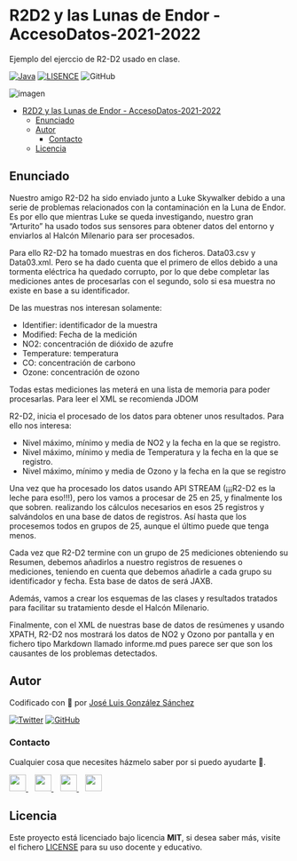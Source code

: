 # R2D2 y las Lunas de Endor - AccesoDatos-2021-2022
Ejemplo del ejerccio de R2-D2 usado en clase.

[![Java](https://img.shields.io/badge/Code-Java%20v11-blue)](https://www.java.com/es/)
[![LISENCE](https://img.shields.io/badge/Lisence-MIT-green)]()
![GitHub](https://img.shields.io/github/last-commit/joseluisgs/Blog-JPA-Hibernate-OGM-AccesoDatos-2021-2022)


![imagen](https://cdnb.artstation.com/p/assets/images/images/016/922/017/large/serhii-sirenko-r2-art-3.jpg)

- [R2D2 y las Lunas de Endor - AccesoDatos-2021-2022](#r2d2-y-las-lunas-de-endor---accesodatos-2021-2022)
  - [Enunciado](#enunciado)
  - [Autor](#autor)
    - [Contacto](#contacto)
  - [Licencia](#licencia)

## Enunciado
Nuestro amigo R2-D2 ha sido enviado junto a Luke Skywalker debido a una serie de problemas relacionados con la contaminación en la Luna de Endor. Es por ello que mientras Luke se queda investigando, nuestro gran “Arturito” ha usado todos sus sensores para obtener datos del entorno y enviarlos al Halcón Milenario para ser procesados.

Para ello R2-D2 ha tomado muestras en dos ficheros. Data03.csv y Data03.xml. Pero se ha dado cuenta que el primero de ellos debido a una tormenta eléctrica ha quedado corrupto, por lo que debe completar las mediciones antes de procesarlas con el segundo, solo si esa muestra no existe en base a su identificador.

De las muestras nos interesan solamente:

- Identifier: identificador de la muestra
- Modified: Fecha de la medición
- NO2: concentración de dióxido de azufre
- Temperature: temperatura
- CO: concentración de carbono
- Ozone: concentración de ozono

Todas estas mediciones las meterá en una lista de memoria para poder procesarlas. Para leer el XML se recomienda JDOM

R2-D2, inicia el procesado de los datos para obtener unos resultados. Para ello nos interesa:
- Nivel máximo, mínimo y media de NO2 y la fecha en la que se registro.
- Nivel máximo, mínimo y media de  Temperatura y la fecha en la que se registro.
- Nivel máximo, mínimo y media de Ozono y la fecha en la que se registro

Una vez que ha procesado los datos usando API STREAM (¡¡¡R2-D2 es la leche para eso!!!), pero los vamos a procesar de 25 en 25, y finalmente los que sobren. realizando los cálculos necesarios en esos 25 registros y salvándolos en una base de datos de registros. 
Así hasta que los procesemos todos en grupos de 25, aunque el último puede que tenga menos.

Cada vez que R2-D2 termine con un grupo de 25 mediciones obteniendo su Resumen, debemos añadirlos a nuestro registros de resuenes o mediciones, teniendo en cuenta que debemos añadirle a cada grupo su identificador y fecha. Esta base de datos de será JAXB.

Además, vamos a crear los esquemas de las clases y resultados tratados para facilitar su tratamiento desde el Halcón Milenario.


Finalmente, con el XML de nuestras base de datos de resúmenes y usando XPATH, R2-D2 nos mostrará los datos de NO2 y Ozono por pantalla y en fichero tipo Markdown llamado informe.md pues parece ser que son los causantes de los problemas detectados.

## Autor

Codificado con :sparkling_heart: por [José Luis González Sánchez](https://twitter.com/joseluisgonsan)

[![Twitter](https://img.shields.io/twitter/follow/joseluisgonsan?style=social)](https://twitter.com/joseluisgonsan)
[![GitHub](https://img.shields.io/github/followers/joseluisgs?style=social)](https://github.com/joseluisgs)

### Contacto
<p>
  Cualquier cosa que necesites házmelo saber por si puedo ayudarte 💬.
</p>
<p>
    <a href="https://twitter.com/joseluisgonsan" target="_blank">
        <img src="https://i.imgur.com/U4Uiaef.png" 
    height="30">
    </a> &nbsp;&nbsp;
    <a href="https://github.com/joseluisgs" target="_blank">
        <img src="https://cdn.iconscout.com/icon/free/png-256/github-153-675523.png" 
    height="30">
    </a> &nbsp;&nbsp;
    <a href="https://www.linkedin.com/in/joseluisgonsan" target="_blank">
        <img src="https://upload.wikimedia.org/wikipedia/commons/thumb/c/ca/LinkedIn_logo_initials.png/768px-LinkedIn_logo_initials.png" 
    height="30">
    </a>  &nbsp;&nbsp;
    <a href="https://joseluisgs.github.io/" target="_blank">
        <img src="https://joseluisgs.github.io/favicon.png" 
    height="30">
    </a>
</p>


## Licencia

Este proyecto está licenciado bajo licencia **MIT**, si desea saber más, visite el fichero [LICENSE](./LICENSE) para su uso docente y educativo.
